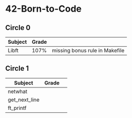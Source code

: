 # 42-Born-to-Code

## Circle 0

| Subject | Grade |  | 
| ---------- | :--------- | :----------:
| Libft | 107% | missing bonus rule in Makefile |

## Circle 1

| Subject | Grade |  | 
| ---------- | :--------- | :----------:
| netwhat | |  |
| get_next_line | |  |
| ft_printf | |  |

